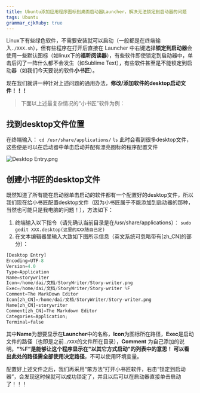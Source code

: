 ```yaml
---
title: Ubuntu添加应用程序图标到桌面启动器Launcher，解决无法锁定到启动器的问题
tags: Ubuntu
grammar_cjkRuby: true
---
```




Linux下有些绿色软件，不需要安装就可以启动（一般都是在终端输入```./XXX.sh```），但有些程序在打开后直接在 Launcher 中右键选择**锁定到启动器**会使用一些默认图标（如linux下的**福昕阅读器**），有些软件即使锁定到启动器中，单击后闪了一阵什么都不会发生（如Sublime Text），有些软件甚至是不能锁定到启动器（如我们今天要说的软件**小书匠**）。

现在我们就讲一种针对上述问题的通用办法，**修改/添加软件的desktop启动文件！！！**

> 下面以上述最复杂情况的“小书匠”软件为例：

找到desktop文件位置
-
在终端输入：
`cd /usr/share/applications/`
`ls`
此时会看到很多desktop文件，这些便是可以在启动器中单击启动并配有漂亮图标的程序配置文件

![Desktop Entry.png](http://upload-images.jianshu.io/upload_images/3970488-f0a121e0e1ad352c.png?imageMogr2/auto-orient/strip%7CimageView2/2/w/1240)

创建小书匠的desktop文件
-
  既然知道了所有能在启动器单击启动的软件都有一个配置好的desktop文件，所以我们现在给小书匠配置desktop文件（因为小书匠属于不能添加到启动器的那种，当然也可能只是我电脑的问题！），方法如下：
1. 终端输入以下指令（请先确认当前目录是在/usr/share/applications）：
`sudo gedit XXX.desktop(这里的XXX随自己定)`
2. 在文本编辑器里输入大致如下图所示信息（英文系统可忽略带有[zh_CN]的部分）：
```python
[Desktop Entry]
Encoding=UTF-8
Version=4.0
Type=Application
Name=storywriter
Icon=/home/dai/文档/StoryWriter/Story-writer.png
Exec=/home/dai/文档/StoryWriter/Story-writer %F
Comment=The MarkDown Editor
Icon[zh_CN]=/home/dai/文档/StoryWriter/Story-writer.png
Name[zh_CN]=storywriter
Comment[zh_CN]=The Markdown Editor
Categories=Application;
Terminal=false
```
其中**Name**为想要显示在**Launcher**中的名称，**Icon**为图标所在路径，**Exec**是启动文件的路径（也即是之前```./XXX```的文件所在目录），**Comment** 为自己添加的说明。**“%F”**是能够让这个程序显示在"以其它方式启动"的列表中的意思！
可以看出此处的路径需全部使用**决定路径**，不可以使用环境变量。

配置好上述文件之后，我们再采用“笨方法”打开小书匠软件，右击“锁定到启动器”，会发现这时候就可以成功锁定了，并且以后可以在启动器直接单击启动了！！！
